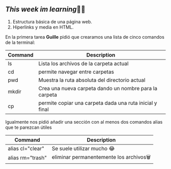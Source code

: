 ## _This week im learning_👨‍💻

1. Estructura básica de una página web.
2. Hiperlinks y media en HTML.

En la primera tarea **Guille** pidió que crearamos una lista de cinco comandos de la terminal:

| Command | Description|
| --- | --- |
| ls | Lista los archivos de la carpeta actual |
| cd | permite navegar entre carpetas |
| pwd | Muestra la ruta absoluta del directorio actual |
| mkdir | Crea una nueva carpeta dando un nombre para la carpeta |
| cp| permite copiar una carpeta dada una ruta inicial y final |

Igualmente nos pidió añadir una sección con al menos dos comandos alias que te parezcan útiles

Command | Description|
| ------ | ------ |
| alias cl="clear"| Se suele utilizar mucho 😂 |
| alias rm="trash"| eliminar permanentemente los archivos🗑️ |

